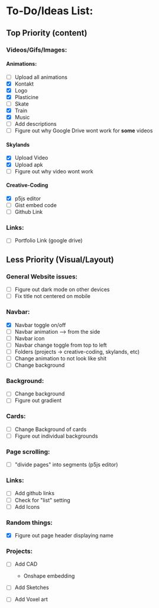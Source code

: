 # To-Do/Ideas List:

## Top Priority (content)

### Videos/Gifs/Images:

#### Animations:
- [ ] Upload all animations
- [x] Kontakt
- [x] Logo
- [x] Plasticine
- [ ] Skate
- [x] Train
- [x] Music
- [ ] Add descriptions
- [ ] Figure out why Google Drive wont work for **some** videos

#### Skylands
- [x] Upload Video
- [x] Upload apk
- [ ] Figure out why video wont work

#### Creative-Coding
- [x] p5js editor
- [ ] Gist embed code
- [ ] Github Link

### Links:
- [ ] Portfolio Link (google drive)

## Less Priority (Visual/Layout)

### General Website issues:
- [ ] Figure out dark mode on other devices
- [ ] Fix title not centered on mobile

### Navbar:
- [x] Navbar toggle on/off
- [ ] Navbar animation --> from the side
- [ ] Navbar icon
- [ ] Navbar change toggle from top to left
- [ ] Folders (projects -> creative-coding, skylands, etc)
- [ ] Change animation to not look like shit
- [ ] Change background

### Background:
- [ ] Change background
- [ ] Figure out gradient

### Cards:
- [ ] Change Background of cards
- [ ] Figure out individual backgrounds

### Page scrolling:
- [ ] "divide pages" into segments (p5js editor)

### Links:
- [ ] Add github links
- [ ] Check for "list" setting
- [ ] Add Icons

### Random things:
- [x] Figure out page header displaying name

### Projects:
- [ ] Add CAD
    - Onshape embedding
- [ ] Add Sketches
- [ ] Add Voxel art


